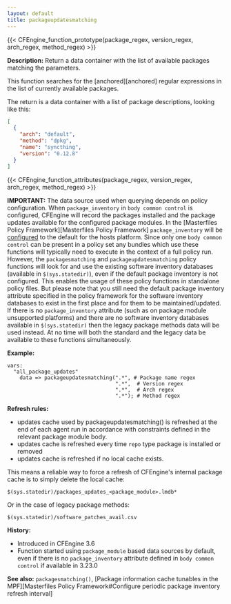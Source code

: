 ```yaml
---
layout: default
title: packageupdatesmatching
---
```


{{< CFEngine_function_prototype(package_regex, version_regex, arch_regex, method_regex) >}}

**Description:** Return a data container with the list of available packages
matching the parameters.

This function searches for the [anchored][anchored] regular expressions in the
list of currently available packages.

The return is a data container with a list of package descriptions, looking like
this:

```json
[
  {
    "arch": "default",
    "method": "dpkg",
    "name": "syncthing",
    "version": "0.12.8"
  }
]
```

{{< CFEngine_function_attributes(package_regex, version_regex, arch_regex, method_regex) >}}

**IMPORTANT:** The data source used when querying depends on policy configuration.
When `package_inventory` in `body common control` is configured, CFEngine will record the packages installed and the package updates available for the configured package modules.
In the [Masterfiles Policy Framework][Masterfiles Policy Framework] `package_inventory` will be [configured](https://github.com/cfengine/masterfiles/blob/3dc1f629544b24261975ecf86e02554d4daf346e/promises.cf.in#L92) to the default for the hosts platform.
Since only one `body common control` can be present in a policy set any bundles which use these functions will typically need to execute in the context of a full policy run.
However, the `packagesmatching` and `packageupdatesmatching` policy functions will look for and use the existing software inventory databases (available in `$(sys.statedir)`), even if the default package inventory is not configured.
This enables the usage of these policy functions in standalone policy files. But please note that you still need the default package inventory attribute specified in the policy framework for the software inventory databases to exist in the first place and for them to be maintained/updated.
If there is no `package_inventory` attribute (such as on package module unsupported platforms) and there are no software inventory databases available in `$(sys.statedir)` then the legacy package methods data will be used instead.
At no time will both the standard and the legacy data be available to these functions simultaneously.

**Example:**

```cf3
vars:
  "all_package_updates"
    data => packageupdatesmatching(".*", # Package name regex
                                   ".*",  # Version regex
                                   ".*",  # Arch regex
                                   ".*"); # Method regex
```

**Refresh rules:**

- updates cache used by packageupdatesmatching() is refreshed at the end of each agent run in accordance with constraints defined in the relevant package module body.
- updates cache is refreshed every time `repo` type package is installed or removed
- updates cache is refreshed if no local cache exists.

This means a reliable way to force a refresh of CFEngine's internal package cache is to simply delete the local cache:

```cf3
$(sys.statedir)/packages_updates_<package_module>.lmdb*
```

Or in the case of legacy package methods:

```cf3
$(sys.statedir)/software_patches_avail.csv
```

**History:**

- Introduced in CFEngine 3.6
- Function started using `package_module` based data sources by default, even if
  there is no `package_inventory` attribute defined in `body common control` if
  available in 3.23.0

**See also:** `packagesmatching()`, [Package information cache tunables in the MPF][Masterfiles Policy Framework#Configure periodic package inventory refresh interval]
